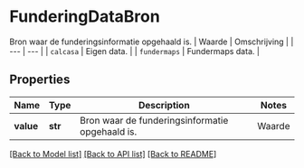 # FunderingDataBron

Bron waar de funderingsinformatie opgehaald is. | Waarde | Omschrijving | | --- | --- | | `calcasa` | Eigen data. | | `fundermaps` | Fundermaps data. |   

## Properties
Name | Type | Description | Notes
------------ | ------------- | ------------- | -------------
**value** | **str** | Bron waar de funderingsinformatie opgehaald is. | Waarde | Omschrijving | | --- | --- | | &#x60;calcasa&#x60; | Eigen data. | | &#x60;fundermaps&#x60; | Fundermaps data. |    |  must be one of ["calcasa", "fundermaps", ]

[[Back to Model list]](../README.md#documentation-for-models) [[Back to API list]](../README.md#documentation-for-api-endpoints) [[Back to README]](../README.md)


